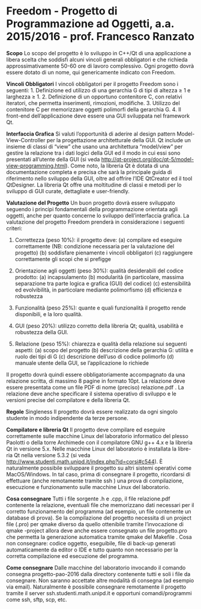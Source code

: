 # Freedom - Progetto di Programmazione ad Oggetti, a.a. 2015/2016 - prof. Francesco Ranzato #


**Scopo**
Lo scopo del progetto è lo sviluppo in C++/Qt di una applicazione a libera scelta che soddisfi alcuni vincoli generali obbligatori e che
richieda approssimativamente 50-60 ore di lavoro complessivo. Ogni progetto dovrà essere dotato di un nome, qui genericamente indicato
con Freedom.


**Vincoli Obbligatori**
I vincoli obbligatori per il progetto Freedom sono i seguenti:
    1. Definizione ed utilizzo di una gerarchia G di tipi di altezza ≥ 1 e larghezza ≥ 1.
    2. Definizione di un opportuno contenitore C, con relativi iteratori, che permetta inserimenti, rimozioni, modifiche.
    3. Utilizzo del contenitore C per memorizzare oggetti polimorfi della gerarchia G.
    4. Il front-end dell’applicazione deve essere una GUI sviluppata nel framework Qt.


**Interfaccia Grafica**
Si valuti l’opportunità di aderire al design pattern Model-View-Controller per la progettazione architetturale della GUI. Qt include un
insieme di classi di “view” che usano una architettura “model/view” per gestire la relazione tra i dati logici della GUI ed il modo in cui
essi sono presentati all’utente della GUI (si veda http://qt-project.org/doc/qt-5/model-view-programming.html).
Come noto, la libreria Qt è dotata di una documentazione completa e precisa che sarà la principale guida di riferimento nello sviluppo della
GUI, oltre ad offrire l’IDE QtCreator ed il tool QtDesigner. La libreria Qt offre una moltitudine di classi e metodi per lo sviluppo di GUI
curate, dettagliate e user-friendly.


**Valutazione del Progetto**
Un buon progetto dovrà essere sviluppato seguendo i principi fondamentali della programmazione orientata agli oggetti, anche per quanto
concerne lo sviluppo dell’interfaccia grafica. La valutazione del progetto Freedom prenderà in considerazione i seguenti criteri:

1. Correttezza (peso 10%): il progetto deve:
 (a) compilare ed eseguire correttamente (NB: condizione necessaria per la valutazione del progetto)
 (b) soddisfare pienamente i vincoli obbligatori
 (c) raggiungere correttamente gli scopi che si prefigge

2. Orientazione agli oggetti (peso 30%): qualità desiderabili del codice prodotto:
 (a) incapsulamento
 (b) modularità (in particolare, massima separazione tra parte logica e grafica (GUI) del codice)
 (c) estensibilità ed evolvibilità, in particolare mediante polimorfismo
 (d) efficienza e robustezza

3. Funzionalità (peso 25%): quante e quali funzionalità il progetto rende disponibili, e la loro qualità.

4. GUI (peso 20%): utilizzo corretto della libreria Qt; qualità, usabilità e robustezza della GUI.

5. Relazione (peso 15%): chiarezza e qualità della relazione sui seguenti aspetti:
 (a) scopo del progetto
 (b) descrizione della gerarchia G: utilità e ruolo dei tipi di G
 (c) descrizione dell’uso di codice polimorfo
 (d) manuale utente della GUI, se l’applicazione lo richiede
    
Il progetto dovrà quindi essere obbligatoriamente accompagnato da una relazione scritta, di massimo 8 pagine in formato 10pt. La relazione
deve essere presentata come un file PDF di nome (preciso) relazione.pdf . La relazione deve anche specificare il sistema operativo di
sviluppo e le versioni precise del compilatore e della libreria Qt.


**Regole**
Singleness
Il progetto dovrà essere realizzato da ogni singolo studente in modo indipendente da terze persone.


**Compilatore e libreria Qt**
Il progetto deve compilare ed eseguire correttamente sulle macchine Linux del laboratorio informatico del plesso Paolotti o della torre
Archimede con il compilatore GNU g++ 4.x e la libreria Qt in versione 5.x. Nelle macchine Linux del laboratorio è installata la libre-
ria Qt nella versione 5.3.2 (si veda http://www.studenti.math.unipd.it/index.php?id=corsi#c544). È naturalmente
possibile sviluppare il progetto su altri sistemi operativi come MacOS/Windows. In tal caso, prima di consegnare il progetto, ricordarsi di
effettuare (anche remotamente tramite ssh ) una prova di compilazione, esecuzione e funzionamento sulle macchine Linux del laboratorio.


**Cosa consegnare**
Tutti i file sorgente .h e .cpp, il file relazione.pdf contenente la relazione, eventuali file che memorizzano dati necessari per il
corretto funzionamento del programma (ad esempio, un file contenente un database di prova). Se la compilazione del progetto necessita di
un project file (.pro) per qmake diverso da quello ottenibile tramite l’invocazione di qmake -project allora deve anche essere consegnato
un file progetto.pro che permetta la generazione automatica tramite qmake del Makefile .
Cosa non consegnare: codice oggetto, eseguibile, file di back-up generati automaticamente da editor o IDE e tutto quanto non necessario
per la corretta compilazione ed esecuzione del programma.


**Come consegnare**
Dalle macchine del laboratorio invocando il comando
consegna progetto-pao-2016
dalla directory contenente tutti e soli i file da consegnare. Non saranno accettate altre modalità di consegna (ad esempio via email).
Naturalmente è possibile consegnare remotamente il progetto tramite il server
ssh.studenti.math.unipd.it
e opportuni comandi/programmi come ssh, sftp, scp, etc.